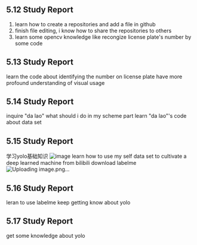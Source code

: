 ## 5.12 Study Report
1. learn how to create a repositories and add a file in github
2. finish file editing, i know how to share the repositories to others
3. learn some opencv knowledge like recongize license plate's number by some code

## 5.13 Study Report
learn the code about identifying the number on license plate
have more profound understanding of visual usage

## 5.14 Study Report
inquire "da lao" what should i do in my scheme part
learn "da lao"'s code about data set

## 5.15 Study Report
学习yolo基础知识
![image](https://github.com/OT114514/DailyStudy/assets/169598472/f329a29c-0227-405a-a7c3-16d495c306e9)
learn how to use my self data set to cultivate a deep learned machine from bilibili 
download labelme![Uploading image.png…]()

## 5.16 Study Report
leran to use labelme
keep getting know about yolo

## 5.17 Study Report
get some knowledge about yolo

